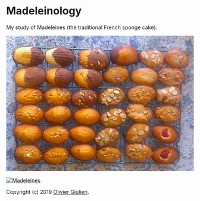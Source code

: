 # Madeleinology

My study of Madeleines (the traditional French sponge cake).

[![Madeleines](https://raw.githubusercontent.com/evoluteur/madeleinology/master/pix/mixed-tray.jpg)](https://evoluteur.github.io/madeleinology/)


[![Madeleines](https://raw.githubusercontent.com/evoluteur/madeleinology/master/pix/mad-4.gif)](https://evoluteur.github.io/madeleinology/ingredients-top4.html)

Copyright (c) 2019 [Olivier Giulieri](https://evoluteur.github.io/).